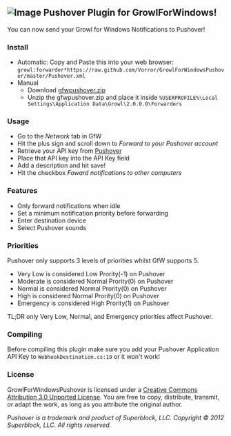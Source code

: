 ## ![Image](https://raw.github.com/Vorror/GrowlForWindowsPushover/master/Resources/growlforwindows.png) Pushover Plugin for GrowlForWindows!
You can now send your Growl for Windows Notifications to Pushover! 

### Install
- Automatic: Copy and Paste this into your web browser: `growl:forwarder*https://raw.github.com/Vorror/GrowlForWindowsPushover/master/Pushover.xml`
- Manual
	- Download [gfwpushover.zip](https://github.com/Vorror/GrowlForWindowsPushover/blob/master/gfwpushover.zip?raw=true)
	- Unzip the gfwpushover.zip and place it inside `%USERPROFILE%\Local Settings\Application Data\Growl\2.0.0.0\Forwarders`

### Usage
- Go to the *Network* tab in GfW
- Hit the plus sign and scroll down to *Forward to your Pushover account*
- Retrieve your API key from [Pushover](https://pushover.net)
- Place that API key into the API Key field
- Add a description and hit save!
- Hit the checkbox *Foward notifications to other computers*

### Features
- Only forward notifications when idle
- Set a minimum notification priority before forwarding
- Enter destination device
- Select Pushover sounds

### Priorities
Pushover only supports 3 levels of priorities whilst GfW supports 5.
- Very Low is considered Low Prority(-1) on Pushover
- Moderate is considered Normal Prority(0) on Pushover
- Normal is considered Normal Prority(0) on Pushover
- High is considered Normal Prority(0) on Pushover
- Emergency is considered High Prority(1) on Pushover

TL;DR only Very Low, Normal, and Emergency priorities affect Pushover.

### Compiling
Before compiling this plugin make sure you add your Pushover Application API Key to `WebhookDestination.cs:19` or it won't work!

### License
GrowlForWindowsPushover is licensed under a [Creative Commons Attribution 3.0 Unported License](http://creativecommons.org/licenses/by/3.0/deed.en_US). You are free to copy, distribute, transmit, or adapt the work, as long as you attribute the original author.

*Pushover is a trademark and product of Superblock, LLC. Copyright © 2012 Superblock, LLC. All rights reserved.*
